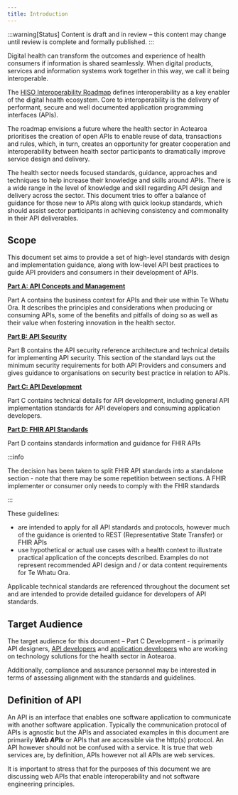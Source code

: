 ```yaml
---
title: Introduction
---
```


:::warning[Status]
Content is draft and in review – this content may change until review is complete and formally published.
:::

Digital health can transform the outcomes and experience of health consumers if information is shared seamlessly. When digital products, services and information systems work together in this way, we call it being interoperable.

The [HISO Interoperability Roadmap](https://www.tewhatuora.govt.nz/assets/Our-health-system/Digital-health/Health-information-standards/hiso-10083-2020-interoperability-roadmap-11sept2020.pdf) defines interoperability as a key enabler of the digital health ecosystem. Core to interoperability is the delivery of performant, secure and well documented application programming interfaces (APIs).

The roadmap envisions a future where the health sector in Aotearoa prioritises the creation of open APIs to enable reuse of data, transactions and rules, which, in turn, creates an opportunity for greater cooperation and interoperability between health sector participants to dramatically improve service design and delivery.

The health sector needs focused standards, guidance, approaches and techniques to help increase their knowledge and skills around APIs. There is a wide range in the level of knowledge and skill regarding API design and delivery across the sector. This document tries to offer a balance of guidance for those new to APIs along with quick lookup standards, which should assist sector participants in achieving consistency and commonality in their API deliverables.

## Scope

This document set aims to provide a set of high-level standards with design and implementation guidance, along with low-level API best practices to guide API providers and consumers in their development of APIs.

[**Part A: API Concepts and Management**](/api-concepts)

Part A contains the business context for APIs and their use within Te Whatu Ora. It describes the principles and considerations when producing or consuming APIs, some of the benefits and pitfalls of doing so as well as their value when fostering innovation in the health sector.

[**Part B: API Security**](/api-security)

Part B contains the API security reference architecture and technical details for implementing API security. This section of the standard lays out the minimum security requirements for both API Providers and consumers and gives guidance to organisations on security best practice in relation to APIs.

[**Part C: API Development**](/api-development)

Part C contains technical details for API development, including general API implementation standards for API developers and consuming application developers.

[**Part D: FHIR API Standards**](/fhir-api-standard)

Part D contains standards information and guidance for FHIR APIs

:::info

The decision has been taken to split FHIR API standards into a standalone section - note that there may be some repetition between sections. A FHIR implementer or consumer only needs to comply with the FHIR standards

:::

These guidelines:

- are intended to apply for all API standards and protocols, however much of the guidance is oriented to REST (Representative State Transfer) or FHIR APIs
- use hypothetical or actual use cases with a health context to illustrate practical application of the concepts described. Examples do not represent recommended API design and / or data content requirements for Te Whatu Ora.
  
Applicable technical standards are referenced throughout the document set and are intended to provide detailed guidance for developers of API standards.

## Target Audience

The target audience for this document – Part C Development - is
primarily API designers, [API developers](/api-concepts/ComponentDefinitions#api-developers) and [application developers](/api-concepts/ComponentDefinitions#application-developers) who are working on technology solutions for the health sector in Aotearoa.

Additionally, compliance and assurance personnel may be interested in terms of assessing alignment with the standards and guidelines.

## Definition of API

An API is an interface that enables one software application to communicate with another software application. Typically the communication protocol of APIs is agnostic but the APIs and associated examples in this document are primarily **_Web
APIs_** or APIs that are accessible via the http(s) protocol. An API however should not be confused with a service. It is true that web services are, by definition, APIs however not all APIs are web services.

It is important to stress that for the purposes of this document we are
discussing web APIs that enable interoperability and not software
engineering principles.
